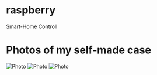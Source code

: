 # raspberry
Smart-Home Controll 

# Photos of my self-made case
![Photo](Docs/pi_1.png)
![Photo](Docs/pi_2.png)
![Photo](Docs/pi_3.png)